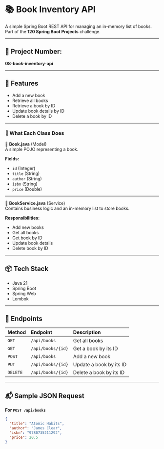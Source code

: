 # 📚 Book Inventory API

A simple Spring Boot REST API for managing an in-memory list of books.  
Part of the **120 Spring Boot Projects** challenge.

---

## 📁 Project Number:
**08-book-inventory-api**

---

## 📖 Features

- Add a new book
- Retrieve all books
- Retrieve a book by ID
- Update book details by ID
- Delete a book by ID

---
### 📖 What Each Class Does

📄 **Book.java** (Model)  
A simple POJO representing a book.

**Fields:**
- `id` (Integer)
- `title` (String)
- `author` (String)
- `isbn` (String)
- `price` (Double)

---

📄 **BookService.java** (Service)  
Contains business logic and an in-memory list to store books.

**Responsibilities:**
- Add new books
- Get all books
- Get book by ID
- Update book details
- Delete book by ID

---

## 📦 Tech Stack

- Java 21
- Spring Boot
- Spring Web
- Lombok

---

## 📑 Endpoints

| Method | Endpoint           | Description                  |
|:--------|:---------------------|:------------------------------|
| `GET`    | `/api/books`           | Get all books                  |
| `GET`    | `/api/books/{id}`      | Get a book by its ID           |
| `POST`   | `/api/books`           | Add a new book                 |
| `PUT`    | `/api/books/{id}`      | Update a book by its ID        |
| `DELETE` | `/api/books/{id}`      | Delete a book by its ID        |

---

## 📬 Sample JSON Request

**For `POST /api/books`**
```json
{
  "title": "Atomic Habits",
  "author": "James Clear",
  "isbn": "9780735211292",
  "price": 20.5
}
